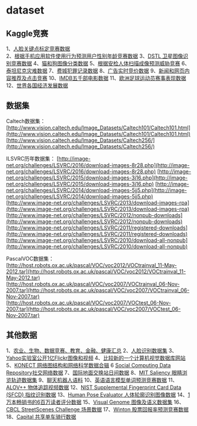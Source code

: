 dataset
===

Kaggle竞赛
---
1、[人脸关键点标定竞赛数据](https://www.kaggle.com/c/facial-keypoints-detection)<br/>
2、[根据手机应用软件使用行为预测用户性别年龄竞赛数据](http://dataju.cn/Dataju/web/datasetInstanceDetail/332)
3、[DSTL 卫星图像识别竞赛数据](https://www.kaggle.com/c/dstl-satellite-imagery-feature-detection)
4、[猫和狗图像分类数据](https://www.kaggle.com/c/dogs-vs-cats-redux-kernels-edition)
5、[根据安检人体扫描成像预测威胁竞赛](https://www.kaggle.com/c/passenger-screening-algorithm-challenge)
6、[泰坦尼克灾难数据](https://www.kaggle.com/c/titanic)
7、[费城犯罪记录数据](https://www.kaggle.com/mchirico/philadelphiacrimedata)
8、[广告实时竞价数据](https://www.kaggle.com/zurfer/rtb)
9、[新闻和网页内容推荐及点击竞赛](https://www.kaggle.com/c/outbrain-click-prediction)
10、[IMDB五千部电影数据](https://www.kaggle.com/deepmatrix/imdb-5000-movie-dataset)
11、[欧洲足球运动员赛事表现数据](https://www.kaggle.com/hugomathien/soccer)
12、[世界各国经济发展数据](https://www.kaggle.com/worldbank/world-development-indicators)

数据集
---
Caltech数据集：
[http://www.vision.caltech.edu/Image_Datasets/Caltech101/Caltech101.html](http://www.vision.caltech.edu/Image_Datasets/Caltech101/Caltech101.html)
[http://www.vision.caltech.edu/Image_Datasets/Caltech256/](http://www.vision.caltech.edu/Image_Datasets/Caltech256/)

ILSVRC历年数据集：
[http://image-net.org/challenges/LSVRC/2016/download-images-8r28.php](http://image-net.org/challenges/LSVRC/2016/download-images-8r28.php)
[http://image-net.org/challenges/LSVRC/2015/download-images-3j16.php](http://image-net.org/challenges/LSVRC/2015/download-images-3j16.php)
[http://image-net.org/challenges/LSVRC/2014/download-images-5jj5.php](http://image-net.org/challenges/LSVRC/2014/download-images-5jj5.php)
[http://www.image-net.org/challenges/LSVRC/2013/download-images-rpa](http://www.image-net.org/challenges/LSVRC/2013/download-images-rpa)
[http://www.image-net.org/challenges/LSVRC/2012/nonpub-downloads](http://www.image-net.org/challenges/LSVRC/2012/nonpub-downloads)
[http://www.image-net.org/challenges/LSVRC/2011/registered-downloads](http://www.image-net.org/challenges/LSVRC/2011/registered-downloads)
[http://www.image-net.org/challenges/LSVRC/2010/download-all-nonpub](http://www.image-net.org/challenges/LSVRC/2010/download-all-nonpub)

PascalVOC数据集：
[http://host.robots.ox.ac.uk/pascal/VOC/voc2012/VOCtrainval_11-May-2012.tar](http://host.robots.ox.ac.uk/pascal/VOC/voc2012/VOCtrainval_11-May-2012.tar)
[http://host.robots.ox.ac.uk/pascal/VOC/voc2007/VOCtrainval_06-Nov-2007.tar](http://host.robots.ox.ac.uk/pascal/VOC/voc2007/VOCtrainval_06-Nov-2007.tar)
[http://host.robots.ox.ac.uk/pascal/VOC/voc2007/VOCtest_06-Nov-2007.tar](http://host.robots.ox.ac.uk/pascal/VOC/voc2007/VOCtest_06-Nov-2007.tar)

其他数据
---
1、[农业、生物、数据竞赛、教育、金融、健康汇总](https://github.com/awesomedata/awesome-public-datasets)
2、[人脸识别数据集](http://www.face-rec.org/databases/)
3、[Yahoo实验室公开1亿Flickr图像和视频](http://yahoolabs.tumblr.com/post/89783581601/one-hundred-million-creative-commons-flickr-images-for)
4、[比较新的一个计算机视觉数据库网站](http://riemenschneider.hayko.at/vision/dataset/)
5、[KONECT 网络图结构和网络科学数据合辑](http://konect.uni-koblenz.de/)
6 [Social Computing Data Repository社交网络数据](http://socialcomputing.asu.edu/)
7、[国际地面交换站日间数据](http://data.cma.cn/)
8、[MIT Saliency 眼睛浏览轨迹数据集](http://saliency.mit.edu/)
9、[聊天机器人语料](https://github.com/candlewill/Dialog_Corpus)
10、[英语语言模型单词预测竞赛数据](https://www.kaggle.com/c/billion-word-imputation/data)
11、[ALOV++ 物体追踪视频数据](http://crcv.ucf.edu/data/ALOV++/)
12、[NIST Supplemental Fingerprint Card Data (SFCD) 指纹识别数据](https://www.nist.gov/property-fieldsection/nist-special-database-10)
13、[Human Pose Evaluator 人体轮廓识别图像数据](http://www.robots.ox.ac.uk/~vgg/data/pose_evaluation/)
14、[1万本畅销书的6百万读者评分数据](https://github.com/zygmuntz/goodbooks-10k)
15、[Visual Genome 图像及语义数据集](http://visualgenome.org/)
16、[CBCL StreetScenes Challenge 场景数据](http://cbcl.mit.edu/software-datasets/streetscenes/)
17、[Winton 股票回报率预测竞赛数据](https://www.kaggle.com/c/the-winton-stock-market-challenge)
18、[Capital 共享单车骑行数据](https://www.capitalbikeshare.com/system-data)
